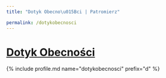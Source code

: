 ```yaml
---
title: "Dotyk Obecno\u015Bci | Patromierz"

permalink: /dotykobecnosci
---
```


# [Dotyk Obecności](https://patronite.pl/dotykobecnosci)

{% include profile.md name="dotykobecnosci" prefix="d" %}
